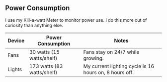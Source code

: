 ## Power Consumption

I use my Kill-a-watt Meter to monitor power use.  I do this more out of curiosity than anything else.

Device | Power Consumption | Notes
----| ---- | ----
Fans | 30 watts (15 watts/shelf) | Fans stay on 24/7 while growing.
Lights | 173 watts (83 watts/shelf) | My current lighting cycle is 16 hours on, 8 hours off.
